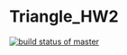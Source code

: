 # Triangle_HW2

[![build status of master](https://app.travis-ci.com/Hennessy45/Triangle_HW2.svg?branch=master)](https://app.travis-ci.com/github/Hennessy45/Triangle_HW2)
